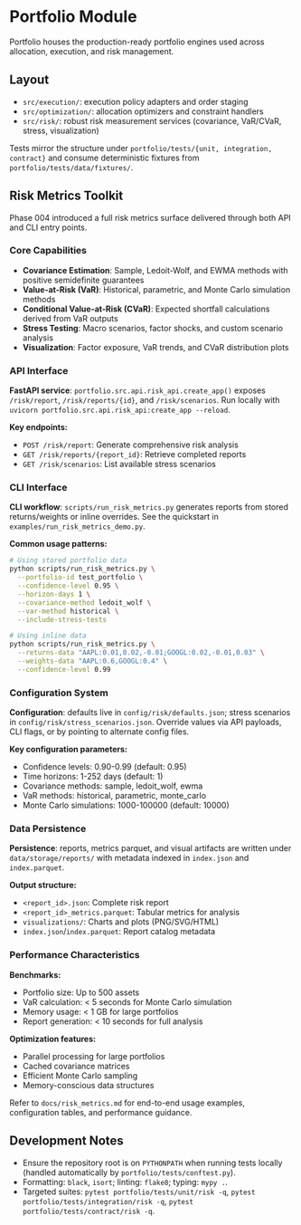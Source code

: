 # Portfolio Module

Portfolio houses the production-ready portfolio engines used across allocation, execution, and risk management.

## Layout

- `src/execution/`: execution policy adapters and order staging
- `src/optimization/`: allocation optimizers and constraint handlers
- `src/risk/`: robust risk measurement services (covariance, VaR/CVaR, stress, visualization)

Tests mirror the structure under `portfolio/tests/{unit, integration, contract}` and consume deterministic fixtures from `portfolio/tests/data/fixtures/`.

## Risk Metrics Toolkit

Phase 004 introduced a full risk metrics surface delivered through both API and CLI entry points.

### Core Capabilities

- **Covariance Estimation**: Sample, Ledoit-Wolf, and EWMA methods with positive semidefinite guarantees
- **Value-at-Risk (VaR)**: Historical, parametric, and Monte Carlo simulation methods
- **Conditional Value-at-Risk (CVaR)**: Expected shortfall calculations derived from VaR outputs
- **Stress Testing**: Macro scenarios, factor shocks, and custom scenario analysis
- **Visualization**: Factor exposure, VaR trends, and CVaR distribution plots

### API Interface

**FastAPI service**: `portfolio.src.api.risk_api.create_app()` exposes `/risk/report`, `/risk/reports/{id}`, and `/risk/scenarios`. Run locally with `uvicorn portfolio.src.api.risk_api:create_app --reload`.

**Key endpoints:**
- `POST /risk/report`: Generate comprehensive risk analysis
- `GET /risk/reports/{report_id}`: Retrieve completed reports
- `GET /risk/scenarios`: List available stress scenarios

### CLI Interface

**CLI workflow**: `scripts/run_risk_metrics.py` generates reports from stored returns/weights or inline overrides. See the quickstart in `examples/run_risk_metrics_demo.py`.

**Common usage patterns:**
```bash
# Using stored portfolio data
python scripts/run_risk_metrics.py \
  --portfolio-id test_portfolio \
  --confidence-level 0.95 \
  --horizon-days 1 \
  --covariance-method ledoit_wolf \
  --var-method historical \
  --include-stress-tests

# Using inline data
python scripts/run_risk_metrics.py \
  --returns-data "AAPL:0.01,0.02,-0.01;GOOGL:0.02,-0.01,0.03" \
  --weights-data "AAPL:0.6,GOOGL:0.4" \
  --confidence-level 0.99
```

### Configuration System

**Configuration**: defaults live in `config/risk/defaults.json`; stress scenarios in `config/risk/stress_scenarios.json`. Override values via API payloads, CLI flags, or by pointing to alternate config files.

**Key configuration parameters:**
- Confidence levels: 0.90-0.99 (default: 0.95)
- Time horizons: 1-252 days (default: 1)
- Covariance methods: sample, ledoit_wolf, ewma
- VaR methods: historical, parametric, monte_carlo
- Monte Carlo simulations: 1000-100000 (default: 10000)

### Data Persistence

**Persistence**: reports, metrics parquet, and visual artifacts are written under `data/storage/reports/` with metadata indexed in `index.json` and `index.parquet`.

**Output structure:**
- `<report_id>.json`: Complete risk report
- `<report_id>_metrics.parquet`: Tabular metrics for analysis
- `visualizations/`: Charts and plots (PNG/SVG/HTML)
- `index.json`/`index.parquet`: Report catalog metadata

### Performance Characteristics

**Benchmarks:**
- Portfolio size: Up to 500 assets
- VaR calculation: < 5 seconds for Monte Carlo simulation
- Memory usage: < 1 GB for large portfolios
- Report generation: < 10 seconds for full analysis

**Optimization features:**
- Parallel processing for large portfolios
- Cached covariance matrices
- Efficient Monte Carlo sampling
- Memory-conscious data structures

Refer to `docs/risk_metrics.md` for end-to-end usage examples, configuration tables, and performance guidance.

## Development Notes

- Ensure the repository root is on `PYTHONPATH` when running tests locally (handled automatically by `portfolio/tests/conftest.py`).
- Formatting: `black`, `isort`; linting: `flake8`; typing: `mypy .`.
- Targeted suites: `pytest portfolio/tests/unit/risk -q`, `pytest portfolio/tests/integration/risk -q`, `pytest portfolio/tests/contract/risk -q`.
